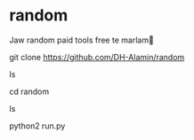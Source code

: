 # random
Jaw random paid tools free te marlam🥀


git clone https://github.com/DH-Alamin/random

ls

cd random

ls

python2 run.py
